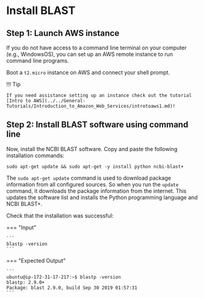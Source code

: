 # Install BLAST

## Step 1: Launch AWS instance

If you do not have access to a command line terminal on your computer (e.g., WindowsOS), you can set up an AWS remote instance to run command line programs.

Boot a `t2.micro` instance on AWS and connect your shell prompt. 

!!! Tip 
	
	If you need assistance setting up an instance check out the tutorial [Intro to AWS](../../General-Tutorials/Introduction_to_Amazon_Web_Services/introtoaws1.md)!


## Step 2: Install BLAST software using command line
Now, install the NCBI BLAST software. Copy and paste the following installation commands:

```
sudo apt-get update && sudo apt-get -y install python ncbi-blast+
```

The `sudo apt-get update` command is used to download package information from all configured sources. So when you run the `update` command, it downloads the package information from the internet. This updates the software list and installs the Python programming language and NCBI BLAST+.

Check that the installation was successful:

=== "Input"

	```
	blastp -version
	```
	
=== "Expected Output"

	```
	ubuntu@ip-172-31-17-217:~$ blastp -version
	blastp: 2.9.0+
 	Package: blast 2.9.0, build Sep 30 2019 01:57:31
	```
